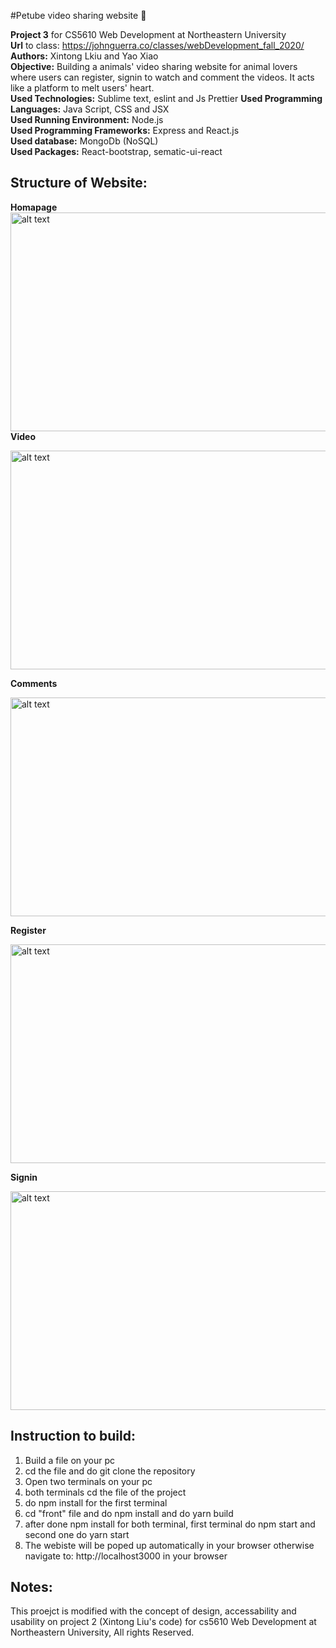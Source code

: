 #Petube video sharing website :rainbow:

**Project 3** for CS5610 Web Development at Northeastern University <br />
**Url** to class: https://johnguerra.co/classes/webDevelopment_fall_2020/<br />
**Authors:** Xintong Lkiu and Yao Xiao<br />
**Objective:** Building a animals' video sharing website for animal lovers where users can register, signin to watch and comment the videos. It acts like a platform to melt users' heart.<br />
**Used Technologies:** Sublime text, eslint and Js Prettier 
**Used Programming Languages:** Java Script, CSS and JSX <br />
**Used Running Environment:** Node.js <br />
**Used Programming Frameworks:** Express and React.js <br />
**Used database:** MongoDb (NoSQL) <br />
**Used Packages:** React-bootstrap, sematic-ui-react <br />

**Structure of Website:**
----------------------------------------------------------------------------------------------------------------------------------------
**Homapage**<br />
<img src="https://github.com/XIAOYAO9602/webprojectpciture/blob/main/project3/homepage.png" alt="alt text" width="750" height="350"><br />
**Video**

<img src="https://github.com/XIAOYAO9602/webprojectpciture/blob/main/project3/video.png" alt="alt text" width="750" height="350">

**Comments**

<img src="https://github.com/XIAOYAO9602/webprojectpciture/blob/main/project3/comment.png" alt="alt text" width="750" height="350">

**Register**

<img src="https://github.com/XIAOYAO9602/webprojectpciture/blob/main/project3/register.png" alt="alt text" width="750" height="350">

**Signin**

<img src="https://github.com/XIAOYAO9602/webprojectpciture/blob/main/project3/signin.png" alt="alt text" width="750" height="350">

**Instruction to build:**
-------------------------------------------------------------------------------------------------------------------------------------------------------------------------------
1. Build a file on your pc <br />
2. cd the file and do git clone the repository <br />
3. Open two terminals on your pc <br />
4. both terminals cd the file of the project <br />
5. do npm install for the first terminal <br />
6. cd "front" file and do npm install and do yarn build <br />
7. after done npm install for both terminal, first terminal do npm start and second one do yarn start <br />
8. The webiste will be poped up automatically in your browser otherwise navigate to: http://localhost3000 in your browser <br />

**Notes:**
--------------------------------------------------------------------------------------------------------------------------------------------------------------------------------
This proejct is modified with the concept of design, accessability and usability on project 2 (Xintong Liu's code) for cs5610 Web Development at Northeastern University, All rights Reserved. 
